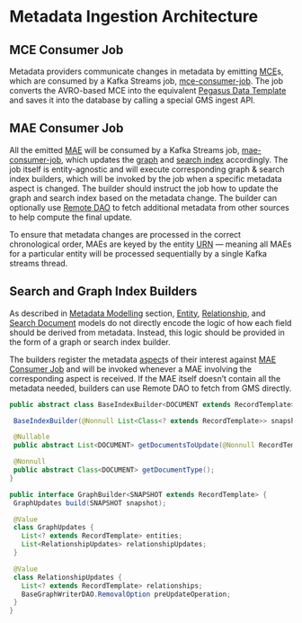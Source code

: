 # Metadata Ingestion Architecture

## MCE Consumer Job

Metadata providers communicate changes in metadata by emitting [MCE]s, which are consumed by a Kafka Streams job, [mce-consumer-job].
The job converts the AVRO-based MCE into the equivalent [Pegasus Data Template] and saves it into the database by calling a special GMS ingest API.

## MAE Consumer Job

All the emitted [MAE] will be consumed by a Kafka Streams job, [mae-consumer-job], which updates the [graph] and [search index] accordingly. 
The job itself is entity-agnostic and will execute corresponding graph & search index builders, which will be invoked by the job when a specific metadata aspect is changed. 
The builder should instruct the job how to update the graph and search index based on the metadata change. 
The builder can optionally use [Remote DAO] to fetch additional metadata from other sources to help compute the final update.

To ensure that metadata changes are processed in the correct chronological order, 
MAEs are keyed by the entity [URN] — meaning all MAEs for a particular entity will be processed sequentially by a single Kafka streams thread. 

## Search and Graph Index Builders

As described in [Metadata Modelling] section, [Entity], [Relationship], and [Search Document] models do not directly encode the logic of how each field should be derived from metadata. 
Instead, this logic should be provided in the form of a graph or search index builder.

The builders register the metadata [aspect]s of their interest against [MAE Consumer Job](#mae-consumer-job) and will be invoked whenever a MAE involving the corresponding aspect is received. 
If the MAE itself doesn’t contain all the metadata needed, builders can use Remote DAO to fetch from GMS directly.

```java
public abstract class BaseIndexBuilder<DOCUMENT extends RecordTemplate> {

 BaseIndexBuilder(@Nonnull List<Class<? extends RecordTemplate>> snapshotsInterested);

 @Nullable
 public abstract List<DOCUMENT> getDocumentsToUpdate(@Nonnull RecordTemplate snapshot);

 @Nonnull
 public abstract Class<DOCUMENT> getDocumentType();
}
```

```java
public interface GraphBuilder<SNAPSHOT extends RecordTemplate> {
 GraphUpdates build(SNAPSHOT snapshot);

 @Value
 class GraphUpdates {
   List<? extends RecordTemplate> entities;
   List<RelationshipUpdates> relationshipUpdates;
 }

 @Value
 class RelationshipUpdates {
   List<? extends RecordTemplate> relationships;
   BaseGraphWriterDAO.RemovalOption preUpdateOperation;
 }
}
```

[MCE]: ../what/mxe.md#metadata-change-event-mce
[MAE]: ../what/mxe.md#metadata-audit-event-mae
[Pegasus Data Template]: https://linkedin.github.io/rest.li/how_data_is_represented_in_memory#the-data-template-layer
[graph]: ../what/graph.md
[search index]: ../what/search-index.md
[mce-consumer-job]: ../../metadata-jobs/mce-consumer-job
[mae-consumer-job]: ../../metadata-jobs/mae-consumer-job
[Remote DAO]: ../architecture/metadata-serving.md#remote-dao
[URN]: ../what/urn.md
[Metadata Modelling]: ../how/metadata-modelling.md
[Entity]: ../what/entity.md
[Relationship]: ../what/relationship.md
[Search Document]: ../what/search-document.md
[Aspect]: ../what/aspect.md
